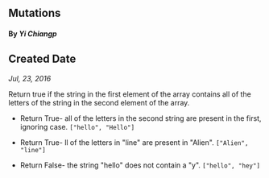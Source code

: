 ## Mutations

#### By _**Yi Chiangp**_

## Created Date

_Jul, 23, 2016_

Return true if the string in the first element of the array contains all of the letters of the string in the second element of the array.

- Return True- all of the letters in the second string are present in the first, ignoring case.
```["hello", "Hello"]```

- Return True- ll of the letters in "line" are present in "Alien".
```["Alien", "line"]```


- Return False- the string "hello" does not contain a "y".
```["hello", "hey"] ```

